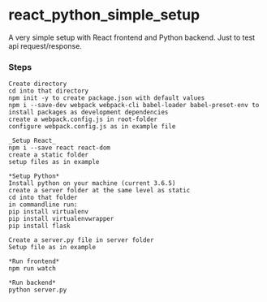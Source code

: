 # react_python_simple_setup
A very simple setup with React frontend and Python backend. Just to test api request/response.

### Steps
```
Create directory
cd into that directory
npm init -y to create package.json with default values
npm i --save-dev webpack webpack-cli babel-loader babel-preset-env to install packages as development dependencies
create a webpack.config.js in root-folder
configure webpack.config.js as in example file

_Setup React_
npm i --save react react-dom
create a static folder
setup files as in example

*Setup Python*
Install python on your machine (current 3.6.5)
create a server folder at the same level as static
cd into that folder
in commandline run:
pip install virtualenv
pip install virtualenvwrapper
pip install flask

Create a server.py file in server folder
Setup file as in example

*Run frontend*
npm run watch

*Run backend*
python server.py
```


